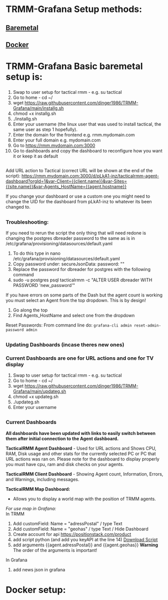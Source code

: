 # TRMM-Grafana Setup methods:

## [Baremetal](#trmm-grafana-basic-baremetal-setup-is)

## [Docker](#docker-setup)

# TRMM-Grafana Basic baremetal setup is:

###

1. Swap to user setup for tactical rmm - e.g. su tactical
2. Go to home - cd ~/
3. wget https://raw.githubusercontent.com/dinger1986/TRMM-Grafana/main/installg.sh
4. chmod +x installg.sh
5. ./installg.sh
6. Enter your username (the linux user that was used to install tactical, the same user as step 1 hopefully).
7. Enter the domain for the frontend e.g. rmm.mydomain.com
8. Enter your full domain e.g. mydomain.com
9. Go to https://rmm.mydomain.com:3000
10. Go to dashboards and copy the dashboard to reconfigure how you want it or keep it as default
##
Add URL action to Tactical (correct URL will be shown at the end of the script):
https://rmm.mydomain.com:3000/d/pLkA1-inz/tacticalrmm-agent-dashboard?orgId=1&var-Client={{client.name}}&var-Sites={{site.name}}&var-Agents_HostName={{agent.hostname}}

If you change your dashboard or use a custom one you might need to change the UID for the dashboard from pLkA1-inz to whatever its been changed to.
##
### Troubleshooting:

If you need to rerun the script the only thing that will need redone is changing the postgres dbreader password 
to the same as is in /etc/grafana/provisioning/datasources/default.yaml

1. To do this type in nano /etc/grafana/provisioning/datasources/default.yaml
2. Copy password under: 
secureJsonData:
  password: ""
3. Replace the password for dbreader for postgres with the following command
4. sudo -u postgres psql tacticalrmm -c "ALTER USER dbreader WITH PASSWORD 'new_password'"

If you have errors on some parts of the Dash but the agent count is working you must select an Agent from the top dropdown. This is by design!

1. Go along the top
2. Find Agents_HostName and select one from the dropdown

Reset Passwords:
From command line do: `grafana-cli admin reset-admin-password admin`

##
### 
### Updating Dashboards (incase theres new ones)
### Current Dashboards are one for URL actions and one for TV display

1. Swap to user setup for tactical rmm - e.g. su tactical
2. Go to home - cd ~/
3. wget https://raw.githubusercontent.com/dinger1986/TRMM-Grafana/main/updateg.sh
4. chmod +x updateg.sh
5. ./updateg.sh
6. Enter your username
##

### 
### Current Dashboards

**All dashboards have been updated with links to easily switch between them after initial connection to the Agent dashboard.**

**TacticalRMM Agent Dashboard** - Used for URL actions and Shows CPU, RAM, Disk usage and other stats for the currently selected PC or PC that URL actions was ran on. Please note for the dashboard to display properly you must have cpu, ram and disk checks on your agents.

**TacticalRMM Client Dashboard** - Showing Agent count, Information, Errors, and Warnings, including messages.

**TacticalRMM Map Dashboard:** 
  * Allows you to display a world map with the position of TRMM agents.
  
  *For use map in Grafana:*  
  In TRMM
  1. Add customField: Name = "adressPostal" / type Text
  2. Add customField: Name = "geohas" / type Text / Hide Dashboard
  3. Create account for api https://positionstack.com/product
  4. add script python (and add you keyAPI at the line 14) [Download Script](https://raw.githubusercontent.com/dinger1986/TRMM-Grafana/a8e19f8a286cda043d8b06cac9592ee197c2dea2/Scripts/Map_getCoordinates.py)	
  5. add arguments {{agent.adressPostal}} and {{agent.geohas}} **Warning** The order of the arguments is important!

In Grafana
  1. add news json in grafana
##

# Docker setup:
